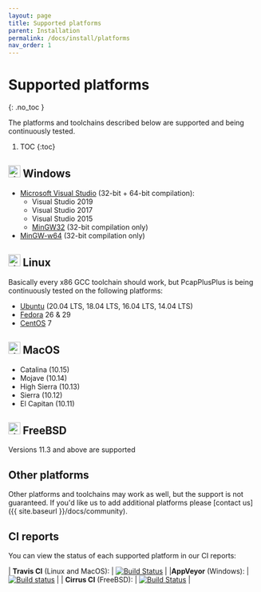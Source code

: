 ```yaml
---
layout: page
title: Supported platforms
parent: Installation
permalink: /docs/install/platforms
nav_order: 1
---
```


# Supported platforms
{: .no_toc }

The platforms and toolchains described below are supported and being continuously tested.

1. TOC
{:toc}

## <img src="{{ site.baseurl }}/resources/logo-windows.png" alt="drawing" width="24" title="Windows"/> Windows

- [Microsoft Visual Studio](https://visualstudio.microsoft.com/) (32-bit + 64-bit compilation):
  - Visual Studio 2019
  - Visual Studio 2017
  - Visual Studio 2015 
  - [MinGW32](http://www.mingw.org/) (32-bit compilation only)
- [MinGW-w64](https://mingw-w64.org) (32-bit compilation only)

## <img src="{{ site.baseurl }}/resources/logo-linux.png" alt="drawing" width="24" title="Linux"/> Linux

Basically every x86 GCC toolchain should work, but PcapPlusPlus is being continuously tested on the following platforms:

- [Ubuntu](https://ubuntu.com/) (20.04 LTS, 18.04 LTS, 16.04 LTS, 14.04 LTS)
- [Fedora](https://getfedora.org/) 26 & 29
- [CentOS](https://www.centos.org/) 7

## <img src="{{ site.baseurl }}/resources/logo-apple.png" alt="drawing" width="24" title="MacOS"/> MacOS

- Catalina (10.15)
- Mojave (10.14)
- High Sierra (10.13)
- Sierra (10.12)
- El Capitan (10.11)

## <img src="{{ site.baseurl }}/resources/logo-freebsd.png" alt="drawing" width="24" title="FreeBSD"/> FreeBSD

Versions 11.3 and above are supported

## Other platforms

Other platforms and toolchains may work as well, but the support is not guaranteed. If you'd like us to add additional platforms please [contact us]({{ site.baseurl }}/docs/community).

## CI reports

You can view the status of each supported platform in our CI reports:

| __Travis CI__ (Linux and MacOS): | [![Build Status](https://travis-ci.org/seladb/PcapPlusPlus.svg?branch=master)](https://travis-ci.org/seladb/PcapPlusPlus) |
|__AppVeyor__ (Windows): | [![Build status](https://ci.appveyor.com/api/projects/status/4u5ui21ibbevkstc?svg=true)](https://ci.appveyor.com/project/seladb/pcapplusplus/branch/master) |
| __Cirrus CI__ (FreeBSD): | [![Build Status](https://api.cirrus-ci.com/github/seladb/PcapPlusPlus.svg)](https://cirrus-ci.com/github/seladb/PcapPlusPlus) |
